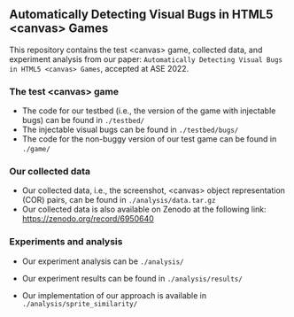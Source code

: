## Automatically Detecting Visual Bugs in HTML5 \<canvas\> Games

This repository contains the test \<canvas\> game, collected data, and experiment analysis from our paper: `Automatically Detecting Visual Bugs in HTML5 <canvas> Games`, accepted at ASE 2022.

### The test \<canvas\> game
- The code for our testbed (i.e., the version of the game with injectable bugs) can be found in `./testbed/`
- The injectable visual bugs can be found in `./testbed/bugs/`
- The code for the non-buggy version of our test <canvas> game can be found in `./game/`

  
### Our collected data
- Our collected data, i.e., the screenshot, \<canvas\> object representation (COR) pairs, can be found in `./analysis/data.tar.gz` 
- Our collected data is also available on Zenodo at the following link: https://zenodo.org/record/6950640
  
  
### Experiments and analysis
- Our experiment analysis can be `./analysis/`
 
- Our experiment results can be found in `./analysis/results/`
  
- Our implementation of our approach is available in `./analysis/sprite_similarity/`
